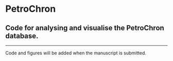 # PetroChron
## Code for analysing and visualise the PetroChron database. 

--- 
Code and figures will be added when the manuscript is submitted. 

